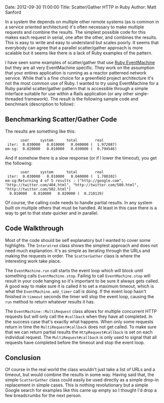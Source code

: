 Date: 2012-09-30 11:00:00
Title: Scatter/Gather HTTP in Ruby
Author: Matt Sanford

In a system the depends on multiple other remote systems (as is common in a
service oriented architecture) it's often necessary to make multiple requests
and combine the results. The simplest possible code for this makes each request
in serial, one after the other, and combines the results. This is easy to write
and easy to understand but scales poorly. It seems that everybody can agree that
a parallel scatter/gather approach is more scalable but it seems like there is
a lack of Ruby examples of the pattern.

I have seen some examples of scatter/gather that use [Ruby EventMachine](http://rubyeventmachine.com)
but they are all very EventMachine specific. They work on the assumption that
your entires application is running as a reactor patterned network service.
While that's a fine choice for a greenfield project architecture it's not the
most common use of Ruby. I wanted to try using EventMachine for a Ruby parallel
scatter/gather pattern that is accessible through a simple interface suitable
for use within a Rails application (or any other single-threaded framework). The
result is the following sample code and benchmark (description to follow):

## Benchmarking Scatter/Gather Code

<script src="https://gist.github.com/3803158.js?file=em-http.rb"></script>

The results are something like this:

           user     system      total        real
     iter:  0.030000   0.010000   0.040000 (  1.972087)
    em-sg:  0.020000   0.010000   0.030000 (  0.794546)

And if somehow there is a slow response (or if I lower the timeout), you get the
following:

           user     system      total        real
     iter:  0.030000   0.010000   0.040000 (  1.780102)
    em-sg:Returning 4 of 5 results : ["http://google.com", "http://twitter.com/404.html", "http://twitter.com/500.html", "http://twitter.com/502.html"]
      0.010000   0.010000   0.020000 (  0.210129)

Of course, the calling code needs to handle partial results. In any system built
on multiple others that must be handled. At least in this case there is a way
to get to that state quicker and in parallel.

## Code Walkthrough

Most of the code should be self explanatory but I wanted to cover some
highlights. The `Interatred` class shows the simplest approach and does not
need much explanation. It's as simple as iterating through the URLs and making
the requests in order. The `ScatterGather` class is where the interesting work
take place.

The `EventMachine.run` call starts the event loop which will block until
something calls `EventMachine.stop`. Failing to call `EventMachine.stop` will
result in your code hanging so it's important to be sure it always gets called.
A good way to make sure it is called it to set a maximum timeout, which is what
the `EventMachine.add_timer` call is doing. If the event loop hasn't finished in
`timeout` seconds the timer will stop the event loop, causing the `run` method
to return whatever results it has.

The `EventMachine::MultiRequest` class allows for multiple concurrent HTTP
requests but will only call the `#callback` when they have all completed. In the
success case that's exactly what happens. When only some requests return in time
the `MultiRequest#callback` does not get called. To make sure that we can return
partial results the `HttpRequest#callback` is set on each individual request. The
`MultiRequest#callback` is only used to signal that all requests have completed
before the timeout and stop the event loop.

## Conclusion

Of course in the real world the class wouldn't just take a list of URLs and a
timeout, but would combine the results in some way. Having said that, the simple
`ScatterGather` class could easily be used directly as a simple drop-in
replacement in simple cases. This is nothing revolutionary but a simple Google
search for examples like this came up empty so I thought I'd drop a few
breadcrumbs for the next person.
